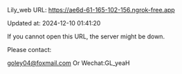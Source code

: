 Lily_web URL: https://ae6d-61-165-102-156.ngrok-free.app

Updated at: 2024-12-10 01:41:20

If you cannot open this URL, the server might be down.

Please contact: 

goley04@foxmail.com Or Wechat:GL_yeaH